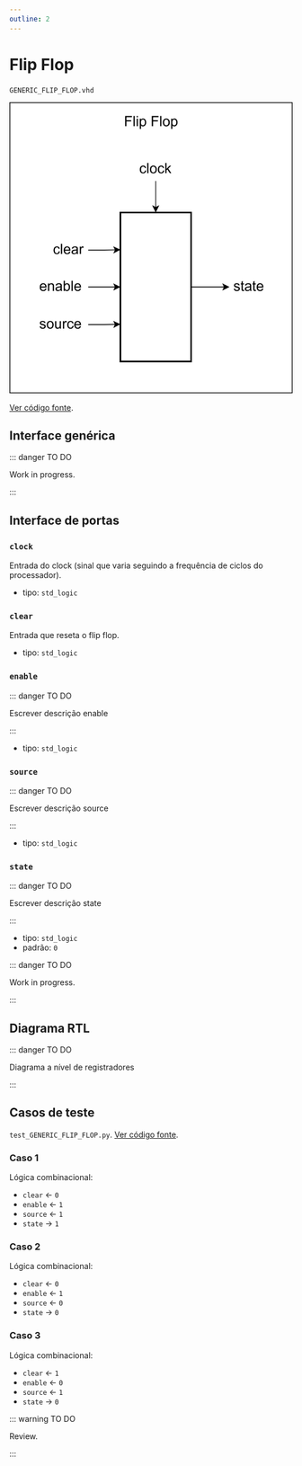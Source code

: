 ```yaml
---
outline: 2
---
```


# Flip Flop

`GENERIC_FLIP_FLOP.vhd`

![Diagrama de portas do flip flop](../../public/images/referencia/componentes/generic_flip_flop.drawio.svg)

[Ver código fonte](https://github.com/pfeinsper/24a-CTI-RISCV/blob/main/src/GENERIC_FLIP_FLOP.vhd).

## Interface genérica


::: danger TO DO

Work in progress.

:::

## Interface de portas

### `clock`

Entrada do clock (sinal que varia seguindo a frequência de ciclos do processador).

- tipo: `std_logic`

### `clear`

Entrada que reseta o flip flop.

- tipo: `std_logic`

### `enable`

::: danger TO DO

Escrever descrição enable

:::

- tipo: `std_logic`

### `source`

::: danger TO DO

Escrever descrição source

:::

- tipo: `std_logic`

### `state`

::: danger TO DO

Escrever descrição state

:::

- tipo: `std_logic`
- padrão: `0`

::: danger TO DO

Work in progress.

:::

## Diagrama RTL

::: danger TO DO

Diagrama a nível de registradores

:::

## Casos de teste

`test_GENERIC_FLIP_FLOP.py`.
[Ver código fonte](https://github.com/pfeinsper/24a-CTI-RISCV/blob/main/test/test_GENERIC_FLIP_FLOP.py).

### Caso 1

Lógica combinacional:

- `clear` &larr; `0`
- `enable` &larr; `1`
- `source` &larr; `1`
- `state` &rarr; `1`

### Caso 2

Lógica combinacional:

- `clear` &larr; `0`
- `enable` &larr; `1`
- `source` &larr; `0`
- `state` &rarr; `0`

### Caso 3

Lógica combinacional:

- `clear` &larr; `1`
- `enable` &larr; `0`
- `source` &larr; `1`
- `state` &rarr; `0`

::: warning TO DO

Review.

:::